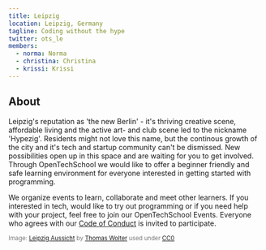 ```yaml
---
title: Leipzig
location: Leipzig, Germany
tagline: Coding without the hype
twitter: ots_le
members:
  - norma: Norma
  - christina: Christina
  - krissi: Krissi
---
```


## About

Leipzig's reputation as 'the new Berlin' - it's thriving creative scene, affordable living and the active art- and club scene led to the nickname 'Hypezig'. Residents might not love this name, but the continous growth of the city and it's tech and startup community can't be dismissed. New possibilities open up in this space and are waiting for you to get involved. Through OpenTechSchool we would like to offer a beginner friendly and safe learning environment for everyone interested in getting started with programming.

We organize events to learn, collaborate and meet other learners. If you interested in tech, would like to try out programming or if you need help with your project, feel free to join our OpenTechSchool Events. Everyone who agrees with our [Code of Conduct]({{site.baseurl}}/code-of-conduct/) is invited to participate.

<span style="color: #777; font-size: smaller">Image: [Leipzig Aussicht](https://pixabay.com/de/leipzig-stadt-aussicht-sachsen-263165/) by [Thomas Wolter](https://pixabay.com/de/users/ThomasWolter-92511/) used under [CC0](https://creativecommons.org/publicdomain/zero/1.0/deed.de)</span>


